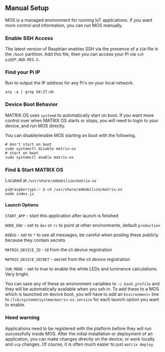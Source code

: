 ## Manual Setup
MOS is a managed environment for running IoT applications. If you want more control and information, you can run MOS manually. 

### Enable SSH Access
The latest version of Raspbian enables SSH via the presence of a `SSH` file in the `/boot` partition. Add this file, then you can access your Pi via `ssh pi@IP.ADD.RES.S`. 

### Find your Pi IP
Run to output the IP address for any Pi's on your local network.
```
arp -a | grep b8:27:eb
```

### Device Boot Behavior
MATRIX OS uses `systemd` to automatically start on boot. If you want more control over when MATRIX OS starts or stops, you will need to login to your device, and run MOS directly.

You can disable/enable MOS starting on boot with the following.
```
# don't start on boot
sudo systemctl disable matrix-os
# start on boot
sudo systemctl enable matrix-os
```

### Find & Start MATRIX OS
Located at `/usr/share/admobilize/matrix-os`

```
pi@raspberrypi:~ $ cd /usr/share/admobilize/matrix-os
node index.js
```

#### Launch Options
`START_APP` - start this application after launch is finished

`NODE_ENV` - set to `dev` or `rc` to point at other environments, default `production`

`DEBUG` - set to `*` to see all messages, be careful when posting these publicly because they contain secrets

`MATRIX_DEVICE_ID` - id from the cli device registration

`MATRIX_DEVICE_SECRET` - secret from the cli device registration

`SUN_MODE` - set to true to enable the white LEDs and luminence calculations. Very bright.

You can save any of these as environment variables to `~/.bash_profile` and they will be automatically available when you ssh in. To add these to a MOS which is launched on device boot, you will have to add an `Environment=` line to `/lib/systemd/system/matrix-os.service` for each launch option you want to enable.

### Heed warning
Applications need to be registered with the platform before they will run successfully inside MOS. After the initial installation or deployment of an application, you can make changes directly on the device, or work locally and `scp` changes. Of course, it is often much easier to just `matrix deploy`.
